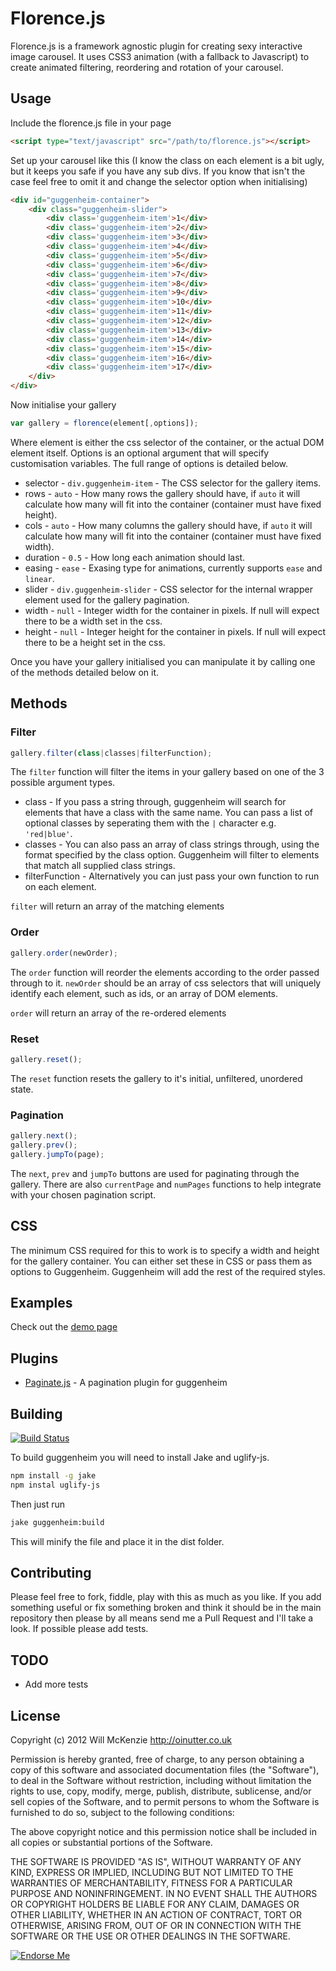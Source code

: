 Florence.js
=============

Florence.js is a framework agnostic plugin for creating sexy interactive image carousel. It uses CSS3 animation (with a fallback to Javascript) to create animated filtering, reordering and rotation of your carousel.

Usage
-----

Include the florence.js file in your page

```html
<script type="text/javascript" src="/path/to/florence.js"></script>
```

Set up your carousel like this (I know the class on each element is a bit ugly, but it keeps you safe if you have any sub divs. If you know that isn't the case feel free to omit it and change the selector option when initialising)

```html
<div id="guggenheim-container">
	<div class="guggenheim-slider">
		<div class='guggenheim-item'>1</div>
		<div class='guggenheim-item'>2</div>
		<div class='guggenheim-item'>3</div>
		<div class='guggenheim-item'>4</div>
		<div class='guggenheim-item'>5</div>
		<div class='guggenheim-item'>6</div>
		<div class='guggenheim-item'>7</div>
		<div class='guggenheim-item'>8</div>
		<div class='guggenheim-item'>9</div>
		<div class='guggenheim-item'>10</div>
		<div class='guggenheim-item'>11</div>
		<div class='guggenheim-item'>12</div>
		<div class='guggenheim-item'>13</div>
		<div class='guggenheim-item'>14</div>
		<div class='guggenheim-item'>15</div>
		<div class='guggenheim-item'>16</div>
		<div class='guggenheim-item'>17</div>
	</div>
</div>
```

Now initialise your gallery

```Javascript
var gallery = florence(element[,options]);
```

Where element is either the css selector of the container, or the actual DOM element itself. Options is an optional argument that will specify customisation variables. The full range of options is detailed below.

* selector - `div.guggenheim-item` - The CSS selector for the gallery items.
* rows - `auto` - How many rows the gallery should have, if `auto` it will calculate how many will fit into the container (container must have fixed height).
* cols - `auto` - How many columns the gallery should have, if `auto` it will calculate how many will fit into the container (container must have fixed width).
* duration - `0.5` - How long each animation should last.
* easing - `ease` - Exasing type for animations, currently supports `ease` and `linear`.
* slider - `div.guggenheim-slider` - CSS selector for the internal wrapper element used for the gallery pagination.
* width - `null` - Integer width for the container in pixels. If null will expect there to be a width set in the css.
* height - `null` - Integer height for the container in pixels. If null will expect there to be a height set in the css.

Once you have your gallery initialised you can manipulate it by calling one of the methods detailed below on it.

Methods
-------

### Filter ###

``` Javascript
gallery.filter(class|classes|filterFunction);
```

The `filter` function will filter the items in your gallery based on one of the 3 possible argument types.

* class - If you pass a string through, guggenheim will search for elements that have a class with the same name. You can pass a list of optional classes by seperating them with the `|` character e.g. `'red|blue'`.
* classes - You can also pass an array of class strings through, using the format specified by the class option. Guggenheim will filter to elements that match all supplied class strings.
* filterFunction - Alternatively you can just pass your own function to run on each element.

`filter` will return an array of the matching elements


### Order ###

``` Javascript
gallery.order(newOrder);
```

The `order` function will reorder the elements according to the order passed through to it. `newOrder` should be an array of css selectors that will uniquely identify each element, such as ids, or an array of DOM elements.

`order` will return an array of the re-ordered elements


### Reset ###

``` Javascript
gallery.reset();
```

The `reset` function resets the gallery to it's initial, unfiltered, unordered state.

### Pagination ###

``` Javascript
gallery.next();
gallery.prev();
gallery.jumpTo(page);
```

The `next`, `prev` and `jumpTo` buttons are used for paginating through the gallery. There are also `currentPage` and `numPages` functions to help integrate with your chosen pagination script.


CSS
---

The minimum CSS required for this to work is to specify a width and height for the gallery container. You can either set these in CSS or pass them as options to Guggenheim. Guggenheim will add the rest of the required styles.


Examples
--------

Check out the [demo page](http://oinutter.co.uk/guggenheim.js)

Plugins
-------

* [Paginate.js](https://github.com/OiNutter/paginate.js) - A pagination plugin for guggenheim


Building
--------

[![Build Status](https://secure.travis-ci.org/OiNutter/guggenheim.js.png)](http://travis-ci.org/OiNutter/guggenheim.js)

To build guggenheim you will need to install Jake and uglify-js.

``` bash
npm install -g jake
npm instal uglify-js
```

Then just run

``` bash
jake guggenheim:build
```

This will minify the file and place it in the dist folder.

Contributing
------------

Please feel free to fork, fiddle, play with this as much as you like. If you add something useful or fix something broken and think it should be in the main repository then please by all means send me a Pull Request and I'll take a look. If possible please add tests.

TODO
----

* Add more tests

License
-------

Copyright (c) 2012 Will McKenzie
http://oinutter.co.uk

Permission is hereby granted, free of charge, to any person obtaining
a copy of this software and associated documentation files (the
"Software"), to deal in the Software without restriction, including
without limitation the rights to use, copy, modify, merge, publish,
distribute, sublicense, and/or sell copies of the Software, and to
permit persons to whom the Software is furnished to do so, subject to
the following conditions:

The above copyright notice and this permission notice shall be
included in all copies or substantial portions of the Software.

THE SOFTWARE IS PROVIDED "AS IS", WITHOUT WARRANTY OF ANY KIND,
EXPRESS OR IMPLIED, INCLUDING BUT NOT LIMITED TO THE WARRANTIES OF
MERCHANTABILITY, FITNESS FOR A PARTICULAR PURPOSE AND
NONINFRINGEMENT. IN NO EVENT SHALL THE AUTHORS OR COPYRIGHT HOLDERS BE
LIABLE FOR ANY CLAIM, DAMAGES OR OTHER LIABILITY, WHETHER IN AN ACTION
OF CONTRACT, TORT OR OTHERWISE, ARISING FROM, OUT OF OR IN CONNECTION
WITH THE SOFTWARE OR THE USE OR OTHER DEALINGS IN THE SOFTWARE.



[![Endorse Me](http://api.coderwall.com/OiNutter/endorsecount.png)](http://coderwall.com/OiNutter)